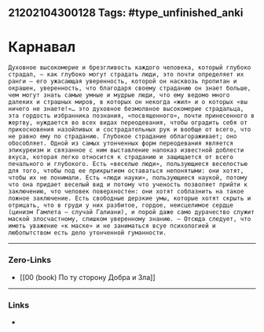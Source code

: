 21202104300128
Tags: #type_unfinished_anki
---
# Карнавал

    Духовное высокомерие и брезгливость каждого человека, который глубоко страдал, – как глубоко могут страдать люди, это почти определяет их ранги – его ужасающая уверенность, которой он насквозь пропитан и окрашен, уверенность, что благодаря своему страданию он знает больше, чем могут знать самые умные и мудрые люди, что ему ведомо много далеких и страшных миров, в которых он некогда «жил» и о которых «вы ничего не знаете!»… это духовное безмолвное высокомерие страдальца, эта гордость избранника познания, «посвященного», почти принесенного в жертву, нуждается во всех видах переодевания, чтобы оградить себя от прикосновения назойливых и сострадательных рук и вообще от всего, что не равно ему по страданию. Глубокое страдание облагораживает; оно обособляет. Одной из самых утонченных форм переодевания является эпикуреизм и связанное с ним выставление напоказ известной доблести вкуса, которая легко относится к страданию и защищается от всего печального и глубокого. Есть «веселые люди», пользующиеся веселостью для того, чтобы под ее прикрытием оставаться непонятыми: они хотят, чтобы их не понимали. Есть «люди науки», пользующиеся наукой, потому что она придает веселый вид и потому что ученость позволяет прийти к заключению, что человек поверхностен: они хотят соблазнить на такое ложное заключение. Есть свободные дерзкие умы, которые хотят скрыть и отрицать, что в груди у них разбитое, гордое, неисцелимое сердце (цинизм Гамлета – случай Галиани), и порой даже само дурачество служит маской злосчастному, слишком уверенному знанию. – Отсюда следует, что иметь уважение «к маске» и не заниматься всуе психологией и любопытством есть дело утонченной гуманности.

---
### Zero-Links
- [[00 (book) По ту сторону Добра и Зла]]
---
### Links
-